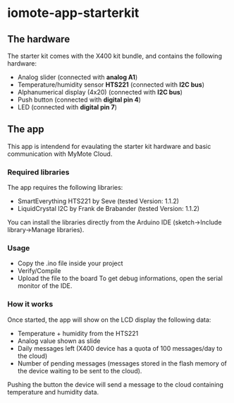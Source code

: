 # iomote-app-starterkit

## The hardware
The starter kit comes with the X400 kit bundle, and contains the following hardware:
* Analog slider (connected with **analog A1**)
* Temperature/humidity sensor **HTS221** (connected with **I2C bus**) 
* Alphanumerical display (4x20) (connected with **I2C bus**)
* Push button (connected with **digital pin 4**)
* LED (connected with **digital pin 7**)

## The app
This app is intendend for evaulating the starter kit hardware and basic communication with MyMote Cloud.

### Required libraries
The app requires the following libraries:

* SmartEverything HTS221 by Seve (tested Version: 1.1.2) 
* LiquidCrystal I2C by Frank de Brabander (tested Version: 1.1.2)

You can install the libraries directly from the Arduino IDE (sketch->Include library->Manage libraries).

### Usage
* Copy the .ino file inside your project
* Verify/Compile
* Upload the file to the board
To get debug informations, open the serial monitor of the IDE.

### How it works
Once started, the app will show on the LCD display the following data:
* Temperature + humidity from the HTS221
* Analog value shown as slide
* Daily messages left (X400 device has a quota of 100 messages/day to the cloud)
* Number of pending messages (messages stored in the flash memory of the device waiting to be sent to the cloud).

Pushing the button the device will send a message to the cloud containing temperature and humidity data.

